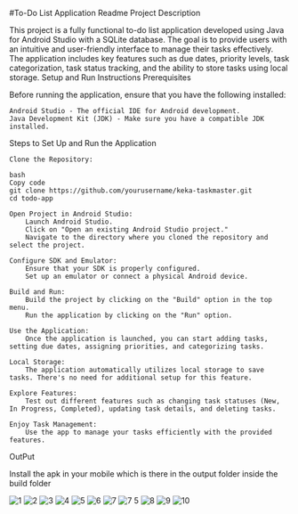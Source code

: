 
#To-Do List Application Readme
Project Description

This project is a fully functional to-do list application developed using Java for Android Studio with a SQLite database. The goal is to provide users with an intuitive and user-friendly interface to manage their tasks effectively. The application includes key features such as due dates, priority levels, task categorization, task status tracking, and the ability to store tasks using local storage.
Setup and Run Instructions
Prerequisites

Before running the application, ensure that you have the following installed:

    Android Studio - The official IDE for Android development.
    Java Development Kit (JDK) - Make sure you have a compatible JDK installed.

Steps to Set Up and Run the Application

    Clone the Repository:

    bash
    Copy code
    git clone https://github.com/yourusername/keka-taskmaster.git
    cd todo-app

    Open Project in Android Studio:
        Launch Android Studio.
        Click on "Open an existing Android Studio project."
        Navigate to the directory where you cloned the repository and select the project.

    Configure SDK and Emulator:
        Ensure that your SDK is properly configured.
        Set up an emulator or connect a physical Android device.

    Build and Run:
        Build the project by clicking on the "Build" option in the top menu.
        Run the application by clicking on the "Run" option.

    Use the Application:
        Once the application is launched, you can start adding tasks, setting due dates, assigning priorities, and categorizing tasks.

    Local Storage:
        The application automatically utilizes local storage to save tasks. There's no need for additional setup for this feature.

    Explore Features:
        Test out different features such as changing task statuses (New, In Progress, Completed), updating task details, and deleting tasks.

    Enjoy Task Management:
        Use the app to manage your tasks efficiently with the provided features.

OutPut

Install the apk in your mobile which is there in the output folder inside the build folder


![1](https://github.com/2000030696-Sandeep/keka-taskmaster/assets/100514266/6f821a53-401b-487d-a693-26dffb7b54f6)
![2](https://github.com/2000030696-Sandeep/keka-taskmaster/assets/100514266/85c0d5a2-9525-432f-afcd-8354313f1b26)
![3](https://github.com/2000030696-Sandeep/keka-taskmaster/assets/100514266/e52ffd2c-1fd8-4f0f-900e-f265ea3da541)
![4](https://github.com/2000030696-Sandeep/keka-taskmaster/assets/100514266/5d4406e4-1e43-41eb-a8f8-b0b3e65be1dd)
![5](https://github.com/2000030696-Sandeep/keka-taskmaster/assets/100514266/eb2b3eca-7bbd-42db-a828-a7be2fba2a48)
![6](https://github.com/2000030696-Sandeep/keka-taskmaster/assets/100514266/71280186-5e96-4bca-a3ca-40643b345b43)
![7](https://github.com/2000030696-Sandeep/keka-taskmaster/assets/100514266/64be3788-0bd3-44c2-bc54-8cd933cf49db)
![7 5](https://github.com/2000030696-Sandeep/keka-taskmaster/assets/100514266/34b5300e-ea46-406b-b3a6-874140509d7a)
![8](https://github.com/2000030696-Sandeep/keka-taskmaster/assets/100514266/c96c0d21-8fdd-42fe-be34-d5e5ea4c7ec1)
![9](https://github.com/2000030696-Sandeep/keka-taskmaster/assets/100514266/1fb9d0d0-882f-43e9-9876-4b8825a6335a)
![10](https://github.com/2000030696-Sandeep/keka-taskmaster/assets/100514266/bfd1989c-5636-4148-b1c1-251b91961531)














